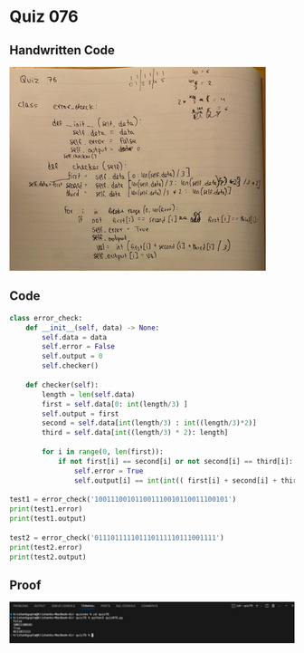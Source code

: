 # Quiz 076

## Handwritten Code

![handwritten code](/quizzes/quiz76/handwritten.png)

## Code

```.py
class error_check:
    def __init__(self, data) -> None:
        self.data = data
        self.error = False
        self.output = 0
        self.checker()

    def checker(self):
        length = len(self.data)
        first = self.data[0: int(length/3) ]
        self.output = first
        second = self.data[int(length/3) : int((length/3)*2)]
        third = self.data[int((length/3) * 2): length]

        for i in range(0, len(first)):
            if not first[i] == second[i] or not second[i] == third[i]:
                self.error = True
                self.output[i] == int(int(( first[i] + second[i] + third[i] )) / 3)

test1 = error_check('100111001011001110010110011100101')
print(test1.error)
print(test1.output)

test2 = error_check('011101111101110111110111001111')
print(test2.error)
print(test2.output)
```

## Proof

![proof](/quizzes/quiz76/proof.png)